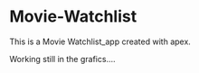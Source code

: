 # Movie-Watchlist
This is a Movie Watchlist_app created with apex.

Working still in the grafics....
